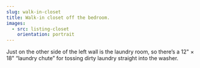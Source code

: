 ```yaml
---
slug: walk-in-closet
title: Walk-in closet off the bedroom.
images:
  - src: listing-closet
    orientation: portrait
---
```

Just on the other side of the left wall is the laundry room, so there’s a 12" × 18" “laundry chute” for tossing dirty laundry straight into the washer.
